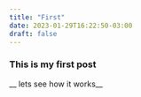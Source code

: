 ```yaml
---
title: "First"
date: 2023-01-29T16:22:50-03:00
draft: false
---
```


### This is my first post

__ lets see how it works__
